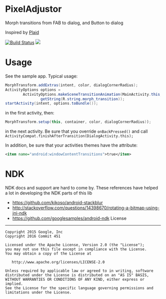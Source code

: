 # PixelAdjustor

Morph transitions from FAB to dialog, and Button to dialog

Inspired by [Plaid](https://github.com/nickbutcher/plaid)

[![Build Status](https://travis-ci.org/Commit451/MorphTransitions.svg?branch=master)](https://travis-ci.org/Commit451/MorphTransitions)
[![](https://jitpack.io/v/Commit451/MorphTransitions.svg)](https://jitpack.io/#Commit451/MorphTransitions)

# Usage
See the sample app. Typical usage:
```java
MorphTransform.addExtras(intent, color, dialogCornerRadius);
ActivityOptions options =
        ActivityOptions.makeSceneTransitionAnimation(MainActivity.this, button,
                getString(R.string.morph_transition));
startActivity(intent, options.toBundle());
```
in the first activity, then:
```java
MorphTransform.setup(this, container, color, dialogCornerRadius));
```
in the next activity. Be sure that you override `onBackPressed()` and call `ActivityCompat.finishAfterTransition(DialogActivity.this);`

In addition, be sure that your activities themes have the attribute:
```xml
<item name="android:windowContentTransitions">true</item>
```

# NDK
NDK docs and support are hard to come by. These references have helped a lot in developing the NDK parts of this lib

- https://github.com/kikoso/android-stackblur
- http://stackoverflow.com/questions/14398670/rotating-a-bitmap-using-jni-ndk
- https://github.com/googlesamples/android-ndk
License
--------

    Copyright 2015 Google, Inc
    Copyright 2016 Commit 451

    Licensed under the Apache License, Version 2.0 (the "License");
    you may not use this file except in compliance with the License.
    You may obtain a copy of the License at

       http://www.apache.org/licenses/LICENSE-2.0

    Unless required by applicable law or agreed to in writing, software
    distributed under the License is distributed on an "AS IS" BASIS,
    WITHOUT WARRANTIES OR CONDITIONS OF ANY KIND, either express or implied.
    See the License for the specific language governing permissions and
    limitations under the License.
